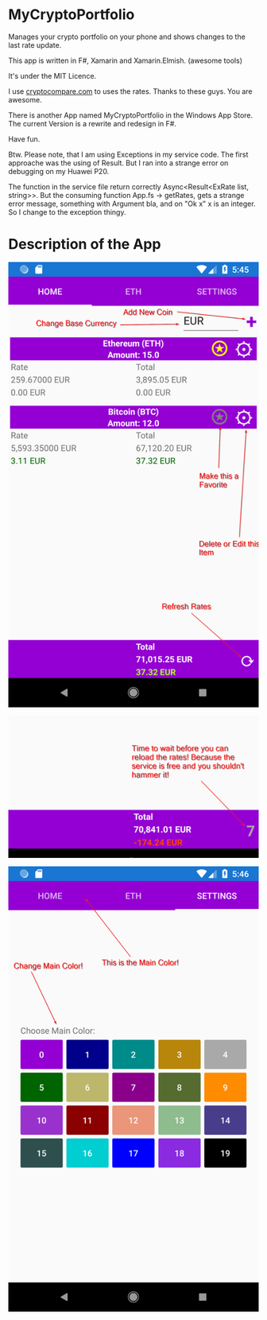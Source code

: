 # MyCryptoPortfolio

Manages your crypto portfolio on your phone and shows changes to the last rate update.

This app is written in F#, Xamarin and Xamarin.Elmish. (awesome tools)

It's under the MIT Licence.

I use [cryptocompare.com]() to uses the rates. Thanks to these guys. You are awesome.

There is another App named MyCryptoPortfolio in the Windows App Store. The current Version is a rewrite and redesign in F#.

Have fun.

Btw. Please note, that I am using Exceptions in my service code. The first approache was the using of Result. But I ran into a strange error on debugging on my Huawei P20.

The function in the service file return correctly Async<Result<ExRate list, string>>. But the consuming function App.fs -> getRates, gets a strange error message, something with Argument bla, and on "Ok x" x is an integer. So I change to the exception thingy.

# Description of the App


![image1](docimages/Description_1.png)

![image2](docimages/Description_2.png)

![image3](docimages/Description_3.png)


